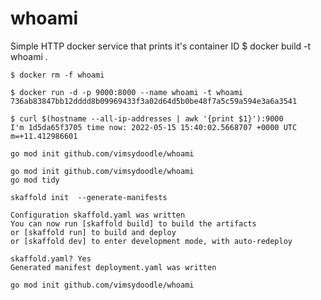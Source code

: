 whoami
======

Simple HTTP docker service that prints it's container ID
    $ docker build -t whoami .

    $ docker rm -f whoami

    $ docker run -d -p 9000:8000 --name whoami -t whoami
    736ab83847bb12dddd8b09969433f3a02d64d5b0be48f7a5c59a594e3a6a3541
    
    $ curl $(hostname --all-ip-addresses | awk '{print $1}'):9000
    I'm 1d5da65f3705 time now: 2022-05-15 15:40:02.5668707 +0000 UTC m=+11.412986601

    go mod init github.com/vimsydoodle/whoami

    go mod init github.com/vimsydoodle/whoami
    go mod tidy

    skaffold init  --generate-manifests

    Configuration skaffold.yaml was written
    You can now run [skaffold build] to build the artifacts
    or [skaffold run] to build and deploy
    or [skaffold dev] to enter development mode, with auto-redeploy

    skaffold.yaml? Yes
    Generated manifest deployment.yaml was written

    go mod init github.com/vimsydoodle/whoami